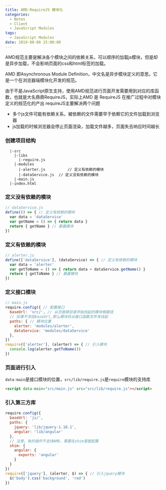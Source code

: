 ```yaml
---
title: AMD-RequireJS 模块化
categories:
  - Notes
  - Client
  - JavaScript Modules
tags:
  - JavaScript Modules
date: 2019-08-08 15:00:00
---
```



AMD规范主要是解决各个模块之间的依赖关系，可以顺序的加载js模块，但是却是异步加载，不会影响页面的css和html标签的加载。

AMD 即Asynchronous Module Definition，中文名是异步模块定义的意思。它是一个在浏览器端模块化开发的规范。

由于不是JavaScript原生支持，使用AMD规范进行页面开发需要用到对应的库函数，也就是大名鼎鼎RequireJS，实际上AMD 是 RequireJS 在推广过程中对模块定义的规范化的产出
requireJS主要解决两个问题

- 多个js文件可能有依赖关系，被依赖的文件需要早于依赖它的文件加载到浏览器
- js加载的时候浏览器会停止页面渲染，加载文件越多，页面失去响应时间越长

<!-- more -->

### 创建项目结构

~~~
  |-src
    |-libs
      |-require.js
    |-modules
      |-alerter.js 			// 定义有依赖的模块
      |-dataService.js	// 定义没有依赖的模块
    |-main.js
  |-index.html
~~~

### 定义没有依赖的模块

~~~js
// dataService.js
define(() => { // 定义有依赖的模块
  var data = 'dataService'
  var getName = () => { return data }
  return { getName } // 暴露模块
})
~~~

### 定义有依赖的模块

~~~js
// alerter.js
define(['dataService'], (dataService) => { // 定义有依赖的模块
  var data = 'alerter'
  var getToName = () => { return data + dataService.getName() }
  return { getToName } // 暴露模块
})
~~~

### 定义接口模块

~~~js
// main.js
require.config({ // 配置接口
  baseUrl: 'src/', // 从页面根目录开始找起的模块根路径
  // 如果不添加baseUrl,那么模块将从接口函数文件夹找起
  paths: { // 模块位置
    alerter: 'modules/alerter',
    dataService: 'modules/dataService'
  },
})
require(['alerter'], (alerter) => { // 引入模块
  console.log(alerter.getToName())
})
~~~

### 页面进行引入

`data-main`是接口模块的位置，`src/lib/require.js`是`require`模块的支持库

~~~html
<script data-main="src/main.js" src="src/lib/require.js"></script>
~~~

### 引入第三方库

~~~js
require.config({
  baseUrl: 'js/',
  paths: {
    jquery: 'lib/jquery-1.10.1',
    angular: 'lib/angular'
  },
  // 注意，有的插件不支持AMD，需要在shim里面配置
  shim: {
    angular: {
      exports: 'angular'
    }
  }
})
require(['jquery'], (alerter, $) => { // 引入jquery模块
  $('body').css('background', 'red')
})
~~~
